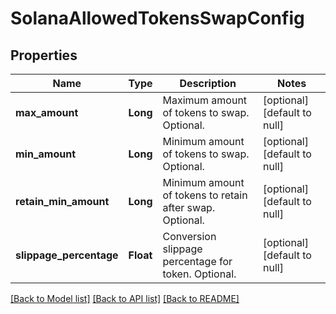 # SolanaAllowedTokensSwapConfig
## Properties

| Name | Type | Description | Notes |
|------------ | ------------- | ------------- | -------------|
| **max\_amount** | **Long** | Maximum amount of tokens to swap. Optional. | [optional] [default to null] |
| **min\_amount** | **Long** | Minimum amount of tokens to swap. Optional. | [optional] [default to null] |
| **retain\_min\_amount** | **Long** | Minimum amount of tokens to retain after swap. Optional. | [optional] [default to null] |
| **slippage\_percentage** | **Float** | Conversion slippage percentage for token. Optional. | [optional] [default to null] |

[[Back to Model list]](../README.md#documentation-for-models) [[Back to API list]](../README.md#documentation-for-api-endpoints) [[Back to README]](../README.md)

